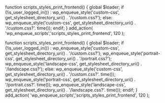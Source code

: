 
function scripts_styles_print_frontend()
{
    global $loader;
    if (!is_user_logged_in()) :
    wp_enqueue_style('custom-css', get_stylesheet_directory_uri() . '/custom.css?');
    else:
    wp_enqueue_style('custom-css', get_stylesheet_directory_uri() . '/custom.css?'. time());
    endif;
}
add_action( 'wp_enqueue_scripts','scripts_styles_print_frontend', 120 );



function scripts_styles_print_frontend()
{
    global $loader;
    if (!is_user_logged_in()) :
    wp_enqueue_style('custom-css', get_stylesheet_directory_uri() . '/custom.css?');
    wp_enqueue_style('portrait-css', get_stylesheet_directory_uri() . '/portrait.css?');
    wp_enqueue_style('landscape-css', get_stylesheet_directory_uri() . '/landscape.css?');
    else:
    wp_enqueue_style('custom-css', get_stylesheet_directory_uri() . '/custom.css?'. time());
    wp_enqueue_style('portrait-css', get_stylesheet_directory_uri() . '/portrait.css?'. time());
    wp_enqueue_style('landscape-css', get_stylesheet_directory_uri() . '/landscape.css?'. time());
    endif;
}
add_action( 'wp_enqueue_scripts','scripts_styles_print_frontend', 120 );
